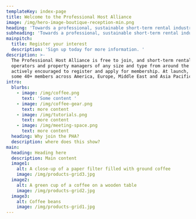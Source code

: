 ```yaml
---
templateKey: index-page
title: Welcome to the Professional Host Alliance
image: /img/hero-image-boutique-reception-min.png
heading: 'Towards a professional, sustainable short-term rental industry.'
subheading: 'Towards a professional, sustainable short-term rental industry.'
mainpitch:
  title: Register your interest
  description: 'Sign up today for more information. '
description: >-
  The Professional Host Alliance is free to join, and short-term rental
  operators and property managers of any size and type from around the world are
  actively encouraged to register and apply for membership. At launch, there are
  some 40+ members across America, Europe, Middle East and Asia Pacific.
intro:
  blurbs:
    - image: /img/coffee.png
      text: 'Some content '
    - image: /img/coffee-gear.png
      text: more content
    - image: /img/tutorials.png
      text: more content
    - image: /img/meeting-space.png
      text: more content
  heading: Why join the PHA?
  description: where does this show?
main:
  heading: Heading here
  description: Main content
  image1:
    alt: A close-up of a paper filter filled with ground coffee
    image: /img/products-grid3.jpg
  image2:
    alt: A green cup of a coffee on a wooden table
    image: /img/products-grid2.jpg
  image3:
    alt: Coffee beans
    image: /img/products-grid1.jpg
---
```


